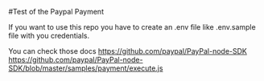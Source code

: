 #Test of the Paypal Payment

If you want to use this repo
you have to create an .env file
like .env.sample file with you credentials.

You can check those docs
https://github.com/paypal/PayPal-node-SDK
https://github.com/paypal/PayPal-node-SDK/blob/master/samples/payment/execute.js
